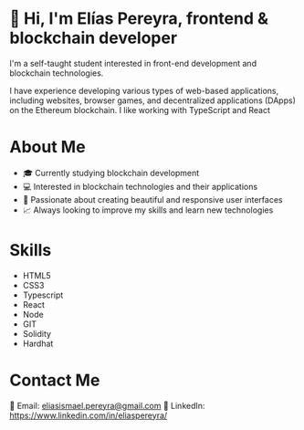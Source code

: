 # 👋 Hi, I'm Elías Pereyra, frontend & blockchain developer

I'm a self-taught student interested in front-end development and blockchain technologies.

I have experience developing various types of web-based applications, including websites, browser games, and decentralized applications (DApps) on the Ethereum blockchain.
I like working with TypeScript and React

# About Me
- 🎓 Currently studying blockchain development
- 💻 Interested in blockchain technologies and their applications
- 🚀 Passionate about creating beautiful and responsive user interfaces
- 📈 Always looking to improve my skills and learn new technologies

# Skills
- HTML5
- CSS3
- Typescript
- React
- Node
- GIT
- Solidity
- Hardhat

# Contact Me
📧 Email: eliasismael.pereyra@gmail.com
🔗 LinkedIn: https://www.linkedin.com/in/eliaspereyra/
